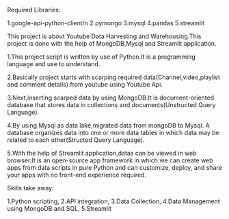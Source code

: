 Required Libraries:

1.google-api-python-client/n
2.pymongo
3.mysql
4.pandas
5.streamlit


This project is about Youtube Data Harvesting and Warehousing.This project is done with the help of MongoDB,Mysql and Streamlit application.

1.This project script is written by use of Python.It is a programming language and use to understand.

2.Basically project starts with scarping required data(Channel,video,playlist and comment details) from youtube using Youtube Api.

3.Next,inserting scarped data by using MongoDB.It is document-oriented database that stores data in collections and documents(Unstructed Query Language).

4.By using Mysql as data lake,migrated data from mongoDB to Mysql. A database organizes data into one or more data tables in which data may be related to each other(Structed Query Language).

5.With the help of Streamlit application,datas can be viewed in web browser.It is an open-source app framework in which we can create web apps from data scripts in pure Python and  can customize, deploy, and share your apps with no front-end experience required.


Skills take away:

1.Python scripting,
2.API integration,
3.Data Collection,
4.Data Management using MongoDB and SQL,
5.Streamlit
